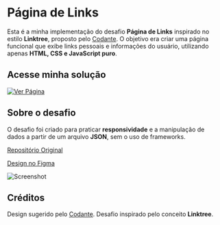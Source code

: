 # Página de Links

Esta é a minha implementação do desafio **Página de Links** inspirado no estilo **Linktree**, proposto pelo [Codante](https://codante.io). O objetivo era criar uma página funcional que exibe links pessoais e informações do usuário, utilizando apenas **HTML, CSS e JavaScript puro**.

## Acesse minha solução

[![Ver Página](https://img.shields.io/badge/GitHub%20Pages-Live%20Preview-blue?style=for-the-badge)](https://link-para-a-sua-solucao](https://amadeonsilveira.github.io/mp-pagina-de-links/))

## Sobre o desafio

O desafio foi criado para praticar **responsividade** e a manipulação de dados a partir de um arquivo **JSON**, sem o uso de frameworks.

[Repositório Original](https://github.com/codante-io/mp-pagina-de-links)

[Design no Figma](https://www.figma.com/community/file/1290334353760015149)

![Screenshot](https://github.com/codante-io/mp-pagina-de-links/assets/6475893/c9517f38-8ad5-479e-8a93-f5d1d5c114e1)

## Créditos

Design sugerido pelo [Codante](https://codante.io). Desafio inspirado pelo conceito **Linktree**.
